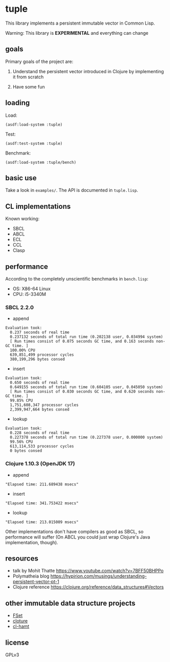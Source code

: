 # tuple

This library implements a persistent immutable vector in Common Lisp.

Warning: This library is __EXPERIMENTAL__ and everything can change

## goals

Primary goals of the project are:

1. Understand the persistent vector introduced in Clojure by implementing it from scratch

2. Have some fun

## loading

Load:

```
(asdf:load-system :tuple)
```

Test:

```
(asdf:test-system :tuple)
```

Benchmark:

```
(asdf:load-system :tuple/bench)
```

## basic use

Take a look in `examples/`. The API is documented in `tuple.lisp`.

## CL implementations

Known working:
 - SBCL
 - ABCL
 - ECL
 - CCL
 - Clasp

## performance

According to the completely unscientific benchmarks in `bench.lisp`:

- OS: X86-64 Linux
- CPU: i5-3340M

### SBCL 2.2.0

- append
```
Evaluation took:
  0.237 seconds of real time
  0.237132 seconds of total run time (0.202138 user, 0.034994 system)
  [ Run times consist of 0.075 seconds GC time, and 0.163 seconds non-GC time. ]
  100.00% CPU
  639,851,499 processor cycles
  380,199,296 bytes consed
```

- insert
```
Evaluation took:
  0.650 seconds of real time
  0.649155 seconds of total run time (0.604105 user, 0.045050 system)
  [ Run times consist of 0.030 seconds GC time, and 0.620 seconds non-GC time. ]
  99.85% CPU
  1,751,608,347 processor cycles
  2,399,947,664 bytes consed
```

- lookup
```
Evaluation took:
  0.228 seconds of real time
  0.227378 seconds of total run time (0.227378 user, 0.000000 system)
  99.56% CPU
  613,114,533 processor cycles
  0 bytes consed
```

### Clojure 1.10.3 (OpenJDK 17)

- append
```
"Elapsed time: 211.689438 msecs"
```

- insert
```
"Elapsed time: 341.753422 msecs"
```

- lookup
```
"Elapsed time: 213.015009 msecs"
```

Other implementations don't have compilers as good as SBCL, so
performance will suffer (On ABCL you could just wrap Clojure's Java
implementation, though).

## resources

- talk by Mohit Thatte https://www.youtube.com/watch?v=7BFF50BHPPo
- Polymatheia blog https://hypirion.com/musings/understanding-persistent-vector-pt-1
- Clojure reference https://clojure.org/reference/data_structures#Vectors

## other immutable data structure projects

- [FSet](https://github.com/slburson/fset)
- [cloture](https://github.com/ruricolist/cloture)
- [cl-hamt](https://github.com/danshapero/cl-hamt)

## license

GPLv3

